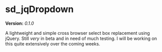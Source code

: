 sd_jqDropdown
=============

**Version:** *0.1.0*

A lightweight and simple cross browser select box replacement using jQuery.
Still *very* in beta and in need of much testing.
I will be working on this quite extensively over the coming weeks.

